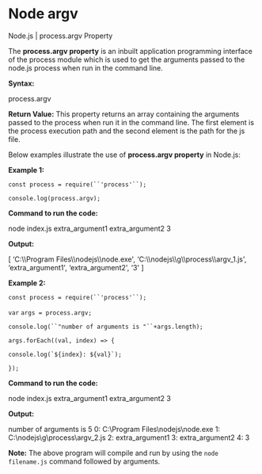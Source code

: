 # Node argv

Node.js | process.argv Property

The **process.argv property** is an inbuilt application programming interface of the process module which is used to get the arguments passed to the node.js process when run in the command line.

**Syntax:**

process.argv

**Return Value:** This property returns an array containing the arguments passed to the process when run it in the command line. The first element is the process execution path and the second element is the path for the js file.

Below examples illustrate the use of **process.argv property** in Node.js:

**Example 1:**

` const process = require(``'process'``); `

`console.log(process.argv);`

**Command to run the code:**

node index.js extra_argument1 extra_argument2 3

**Output:**

\[ ‘C:\\\Program Files\\\nodejs\\\node.exe', ‘C:\\\nodejs\\\g\\\process\\\argv_1.js', ‘extra_argument1', ‘extra_argument2', ‘3' ]

**Example 2:**

` const process = require(``'process'``); `

`var` `args = process.argv;`

` console.log(``"number of arguments is "``+args.length); `

`args.forEach((val, index) => {`

`` console.log(`${index}: ${val}`); ``

`});`

**Command to run the code:**

node index.js extra_argument1 extra_argument2 3

**Output:**

number of arguments is 5 0: C:\Program Files\nodejs\node.exe 1: C:\nodejs\g\process\argv_2.js 2: extra_argument1 3: extra_argument2 4: 3

**Note:** The above program will compile and run by using the `node filename.js` command followed by arguments.
